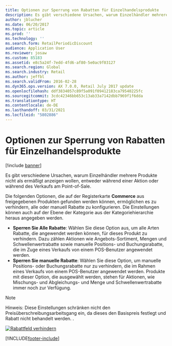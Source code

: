 ```yaml
---
title: Optionen zur Sperrung von Rabatten für Einzelhandelsprodukte
description: Es gibt verschiedene Ursachen, warum Einzelhändler mehrere Produkte nicht als ermäßigt anzeigen wollen, entweder während einer Aktion oder während des Verkaufs am Point-of-Sale.
author: jblucher
ms.date: 06/20/2017
ms.topic: article
ms.prod: ''
ms.technology: ''
ms.search.form: RetailPeriodicDiscount
audience: Application User
ms.reviewer: josaw
ms.custom: 85183
ms.assetid: e8c5a24f-7edd-4fd6-af80-5e0ac9f03127
ms.search.region: Global
ms.search.industry: Retail
ms.author: jeffbl
ms.search.validFrom: 2016-02-28
ms.dyn365.ops.version: AX 7.0.0, Retail July 2017 update
ms.openlocfilehash: ddf3834057c89f5a091f09412183ca79540225fc
ms.sourcegitcommit: 3cdc42346bb653c13ab33a7142dbb7969f1f6dda
ms.translationtype: HT
ms.contentlocale: de-DE
ms.lasthandoff: 03/31/2021
ms.locfileid: "5802886"
---
```

# <a name="options-for-preventing-discounts-for-retail-products"></a>Optionen zur Sperrung von Rabatten für Einzelhandelsprodukte

[!include [banner](includes/banner.md)]

Es gibt verschiedene Ursachen, warum Einzelhändler mehrere Produkte nicht als ermäßigt anzeigen wollen, entweder während einer Aktion oder während des Verkaufs am Point-of-Sale.

Die folgenden Optionen, die auf der Registerkarte **Commerce** aus freigegebenen Produkten gefunden werden können, ermöglichen es zu verhindern, alle oder manuell Rabatte zu konfigurieren. Die Einstellungen können auch auf der Ebene der Kategorie aus der Kategoriehierarchie heraus angegeben werden.

- **Sperren Sie Alle Rabatte**: Wählen Sie diese Option aus, um alle Arten Rabatte, die angewendet werden können, für dieses Produkt zu verhindern. Dazu zählen Aktionen wie Angebots-Sortiment, Mengen und Schwellenwertrabatte sowie manuelle Positions- und Buchungsrabatte, die im Zuge eines Verkaufs von einem POS-Benutzer angewendet werden.
- **Sperren Sie manuelle Rabatte**: Wählen Sie diese Option, um manuelle Positions- oder Buchungsrabatte nur zu verhindern, die im Rahmen eines Verkaufs von einem POS-Benutzer angewendet werden. Produkte mit dieser Option, die ausgewählt werden, stehen für Aktionen, wie Mischungs- und Abgleichungs- und Menge und Schwellenwertrabatte immer noch zur Verfügung.

> [!NOTE]
> Hinweis: Diese Einstellungen schränken nicht den Preisüberschreibungsarbeitsgang ein, da dieses den Basispreis festlegt und Rabatt nicht behandelt werden. .

[![Rabattfeld verhindern](./media/prevent-discounts.png)](./media/prevent-discounts.png)


[!INCLUDE[footer-include](../includes/footer-banner.md)]